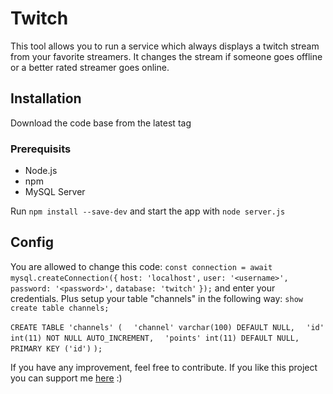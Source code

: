 # Twitch
This tool allows you to run a service which always displays a twitch stream from your favorite streamers. It changes the stream if someone goes offline or a better rated streamer goes online.
## Installation
Download the code base from the latest tag
### Prerequisits
- Node.js
- npm
- MySQL Server

Run `npm install --save-dev` and start the app with `node server.js`

## Config
You are allowed to change this code:
    `const connection = await mysql.createConnection({`
    `host: 'localhost',`
    `user: '<username>',`
    `password: '<password>',`
    `database: 'twitch'`
    `});`
and enter your credentials. Plus setup your table "channels" in the following way:
`show create table channels;`

`CREATE TABLE 'channels' (`
`  'channel' varchar(100) DEFAULT NULL,`
`  'id' int(11) NOT NULL AUTO_INCREMENT,`
`  'points' int(11) DEFAULT NULL,`
`  PRIMARY KEY ('id')`
`);`

If you have any improvement, feel free to contribute. If you like this project you can support me [here](https://paypal.me/Shabib309) :)